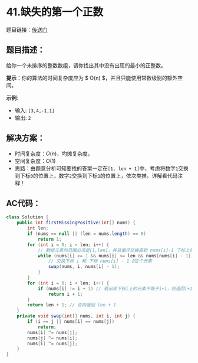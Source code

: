 # 41.缺失的第一个正数
题目链接：[传送门](https://leetcode-cn.com/problems/first-missing-positive/)

## 题目描述：
给你一个未排序的整数数组，请你找出其中没有出现的最小的正整数。

**提示**：你的算法的时间复杂度应为 $ O(n) $，并且只能使用常数级别的额外空间。

**示例**:

- 输入: `[3,4,-1,1]`
- 输出: `2`

## 解决方案：
- 时间复杂度：$O(n)$，均摊复杂度。
- 空间复杂度：$O(1)$
- 思路：由题意分析可知要找的答案一定在`[1, len + 1]`中，考虑将数字`1`交换到下标`0`的位置上，数字`2`交换到下标`1`的位置上，依次类推。详解看代码注释！

## AC代码：
```java
class Solution {
	public int firstMissingPositive(int[] nums) {
		int len;
		if (nums == null || (len = nums.length) == 0)
			return 1;
		for (int i = 0; i < len; i++) {
			// 数组元素的范围必须是[1,len]，并且循环交换直到 nums[i]-1 下标上的元素已摆放好正确元素
			while (nums[i] >= 1 && nums[i] <= len && nums[nums[i] - 1] != nums[i]) {
				// 交换下标 i 和 下标 nums[i] - 1 的2个元素
				swap(nums, i, nums[i] - 1);
			}
		}
		for (int i = 0; i < len; i++) {
			if (nums[i] != i + 1) // 若出现下标i上的元素不等于i+1，则返回i+1
				return i + 1;
		}
		return len + 1; // 否则返回 len + 1
	}
	private void swap(int[] nums, int i, int j) {
		if (i == j || nums[i] == nums[j])
			return;
		nums[i] ^= nums[j];
		nums[j] ^= nums[i];
		nums[i] ^= nums[j];
	}
}
```